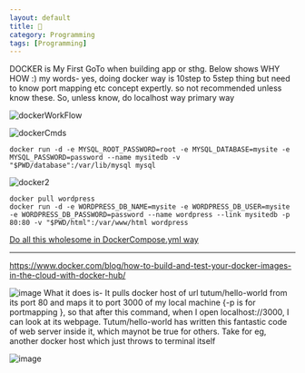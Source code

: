 ```yaml
---
layout: default
title: 🐳
category: Programming
tags: [Programming] 
---
```


DOCKER is My First GoTo when building app or sthg. Below shows WHY HOW :)
my words- yes, doing docker way is 10step to 5step thing but need to know port mapping etc concept expertly. so not recommended unless know these.
So, unless know, do localhost way primary way

![dockerWorkFlow](https://user-images.githubusercontent.com/11883023/209544204-48c30b20-48e6-47b5-972c-af4b98ddb45c.png)

![dockerCmds](https://user-images.githubusercontent.com/11883023/226905071-689ef9cc-36be-4d97-8a29-fe38de12edba.png)

```
docker run -d -e MYSQL_ROOT_PASSWORD=root -e MYSQL_DATABASE=mysite -e MYSQL_PASSWORD=password --name mysitedb -v "$PWD/database":/var/lib/mysql mysql
```
![docker2](https://user-images.githubusercontent.com/11883023/192002125-893e6b7e-eaf9-4f3e-a16d-b5e5a70b3fe7.png)

```
docker pull wordpress
docker run -d -e WORDPRESS_DB_NAME=mysite -e WORDPRESS_DB_USER=mysite -e WORDPRESS_DB_PASSWORD=password --name wordpress --link mysitedb -p 80:80 -v "$PWD/html":/var/www/html wordpress
```
[Do all this wholesome in DockerCompose.yml way](https://sbibek086.github.io/write-the-docs/2022-04-30-YML-HowToWrite-ItsA2Zusage.html)

---
https://www.docker.com/blog/how-to-build-and-test-your-docker-images-in-the-cloud-with-docker-hub/

![image](https://user-images.githubusercontent.com/11883023/129465953-70a13d01-e17f-4399-8774-22ab70b19f5c.png)
What it does is- It pulls docker host of url tutum/hello-world from its port 80 and maps it to port 3000 of my local machine {-p is for portmapping }, so that after this command, when I open localhost://3000, I can look at its webpage. Tutum/hello-world has written this fantastic code of web server inside it, which maynot be true for others.
Take for eg, another docker host which just throws to terminal itself

![image](https://user-images.githubusercontent.com/11883023/129466016-ea8a5dcd-ca41-44a0-a127-e05020c5f333.png)
